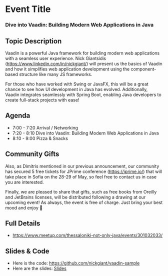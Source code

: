 # Event Title

### Dive into Vaadin: Building Modern Web Applications in Java

## Topic Description

Vaadin is a powerful Java framework for building modern web applications with a seamless user experience. Nick Giantsidis (https://www.linkedin.com/in/nickgiant/) will present us the basics of Vaadin and how it simplifies web application development using the component-based structure like many JS frameworks.

For those who have worked with Swing or JavaFX, this will be a great chance to see how UI development in Java has evolved. Additionally, Vaadin integrates seamlessly with Spring Boot, enabling Java developers to create full-stack projects with ease!

## Agenda

- 7:00 - 7:20 Arrival / Networking
- 7:20 - 8:10 Dive into Vaadin: Building Modern Web Applications in Java
- 8:10 - 9:00 Pizza & Snacks

## Community Gifts

Also, as Dimitris mentioned in our previous announcement, our community has secured 5 free tickets for JPrime conference (https://jprime.io/) that will take place in Sofia on the 28-29 of May, so feel free to contact us in case you are interested.

Finally, we are pleased to share that gifts, such as free books from Oreilly and JetBrains licenses, will be distributed following a drawing at our upcoming event!
As always, the event is free of charge. Just bring your best mood and enjoy 🙂

## Full Details

- https://www.meetup.com/thessaloniki-not-only-java/events/301032033/

## Slides & Code

- Here is the code: https://github.com/nickgiant/vaadin-sample
- Here are the slides: [Slides](vaadin_java_web.pdf)
